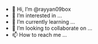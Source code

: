 - 👋 Hi, I’m @rayyan09box
- 👀 I’m interested in ...
- 🌱 I’m currently learning ...
- 💞️ I’m looking to collaborate on ...
- 📫 How to reach me ...

<!---
rayyan09box/rayyan09box is a ✨ special ✨ repository because its `README.md` (this file) appears on your GitHub profile.
You can click the Preview link to take a look at your changes.
--->
